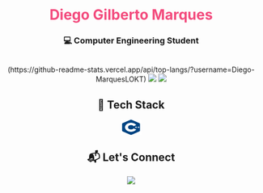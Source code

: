 <div align="center">

<h1 style="color:#F34B7D;">Diego Gilberto Marques</h1>

<h3><b>💻 Computer Engineering Student</b></h3> <br>

<div>
  (https://github-readme-stats.vercel.app/api/top-langs/?username=Diego-MarquesLOKT)
    <img height="150" src="https://github-readme-stats.vercel.app/api?username=Diego-MarquesLOKT&rank_icon=github&theme=radical" />
  </a>
  <a href="https://beacons.ai/Diego-MarquesLOKT">
    <img height="150" src="https://github-readme-stats.vercel.app/api/top-langs/?username=Diego-MarquesLOKT&layout=compact&theme=radical&rank_icon=github"/>
  </a>
</div>

<div style="margin-bottom: 20px;"></div>

## 🚀 Tech Stack

<div style="display: inline_block">
  <img align="center" alt="C++" height="30" width="40" src="https://raw.githubusercontent.com/devicons/devicon/master/icons/cplusplus/cplusplus-plain.svg">
</div> 

## 📬 Let's Connect

<div>
  
  <a href="mailto:marques.diegogilb@gmail.com" target="_blank">
    <img src="https://img.shields.io/badge/-Gmail-%23333?style=for-the-badge&logo=gmail&logoColor=white">
  </a>
</div>

</div>
